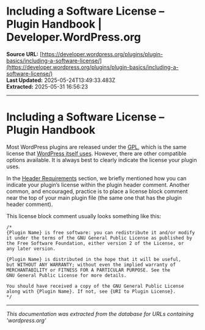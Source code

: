 # Including a Software License – Plugin Handbook | Developer.WordPress.org

**Source URL:** [https://developer.wordpress.org/plugins/plugin-basics/including-a-software-license/](https://developer.wordpress.org/plugins/plugin-basics/including-a-software-license/)  
**Last Updated:** 2025-05-24T13:49:33.483Z  
**Extracted:** 2025-05-31 16:56:23

---

# Including a Software License – Plugin Handbook

Most WordPress plugins are released under the [GPL](http://www.gnu.org/licenses/gpl.html), which is the same license that [WordPress itself uses](https://wordpress.org/about/license/). However, there are other compatible options available. It is always best to clearly indicate the license your plugin uses.

In the [Header Requirements](https://developer.wordpress.org/plugins/the-basics/header-requirements/) section, we briefly mentioned how you can indicate your plugin’s license within the plugin header comment. Another common, and encouraged, practice is to place a license block comment near the top of your main plugin file (the same one that has the plugin header comment).

This license block comment usually looks something like this:

```
/*
{Plugin Name} is free software: you can redistribute it and/or modify
it under the terms of the GNU General Public License as published by
the Free Software Foundation, either version 2 of the License, or
any later version.

{Plugin Name} is distributed in the hope that it will be useful,
but WITHOUT ANY WARRANTY; without even the implied warranty of
MERCHANTABILITY or FITNESS FOR A PARTICULAR PURPOSE. See the
GNU General Public License for more details.

You should have received a copy of the GNU General Public License
along with {Plugin Name}. If not, see {URI to Plugin License}.
*/
```

---

*This documentation was extracted from the database for URLs containing 'wordpress.org'*
